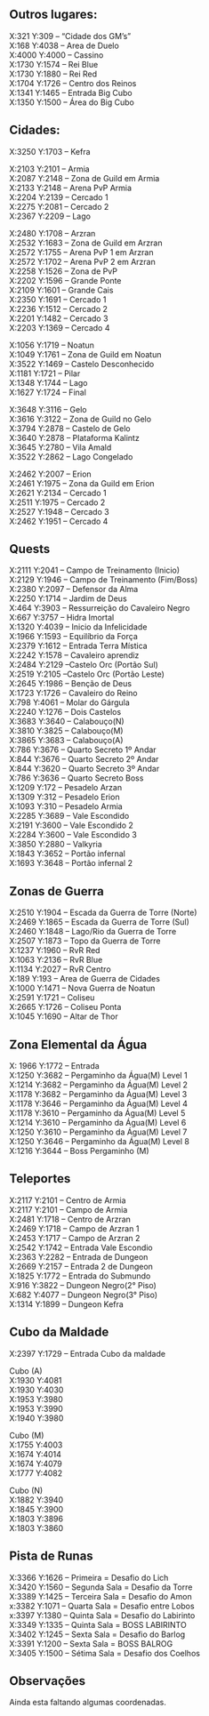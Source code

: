 ## Outros lugares:

X:321 Y:309 – “Cidade dos GM’s”<br>
X:168 Y:4038 – Area de Duelo<br>
X:4000 Y:4000 – Cassino<br>
X:1730 Y:1574 – Rei Blue<br>
X:1730 Y:1880 – Rei Red<br>
X:1704 Y:1726 – Centro dos Reinos<br>
X:1341 Y:1465 – Entrada Big Cubo<br>
X:1350 Y:1500 – Área do Big Cubo<br>


## Cidades:
X:3250 Y:1703 – Kefra

X:2103 Y:2101 – Armia<br>
X:2087 Y:2148 – Zona de Guild em Armia<br>
X:2133 Y:2148 – Arena PvP Armia<br>
X:2204 Y:2139 – Cercado 1<br>
X:2275 Y:2081 – Cercado 2<br>
X:2367 Y:2209 – Lago


X:2480 Y:1708 – Arzran<br>
X:2532 Y:1683 – Zona de Guild em Arzran<br>
X:2572 Y:1755 – Arena PvP 1 em Arzran<br>
X:2572 Y:1702 – Arena PvP 2 em Arzran<br>
X:2258 Y:1526 – Zona de PvP<br>
X:2202 Y:1596 – Grande Ponte<br>
X:2109 Y:1601 – Grande Cais<br>
X:2350 Y:1691 – Cercado 1<br>
X:2236 Y:1512 – Cercado 2<br>
X:2201 Y:1482 – Cercado 3<br>
X:2203 Y:1369 – Cercado 4<br>


X:1056 Y:1719 – Noatun<br>
X:1049 Y:1761 – Zona de Guild em Noatun<br>
X:3522 Y:1469 – Castelo Desconhecido<br>
X:1181 Y:1721 – Pilar<br>
X:1348 Y:1744 – Lago<br>
X:1627  Y:1724 – Final<br>


X:3648 Y:3116 – Gelo<br>
X:3616 Y:3122 – Zona de Guild no Gelo<br>
X:3794 Y:2878 – Castelo de Gelo<br>
X:3640 Y:2878 – Plataforma Kalintz<br>
X:3645 Y:2780 – Vila Amald<br>
X:3522 Y:2862 – Lago Congelado<br>


X:2462 Y:2007 – Erion<br>
X:2461 Y:1975 – Zona da Guild em Erion<br>
X:2621 Y:2134 – Cercado 1<br>
X:2511 Y:1975 – Cercado 2<br>
X:2527 Y:1948 – Cercado 3<br>
X:2462 Y:1951 – Cercado 4<br>


## Quests
X:2111 Y:2041 – Campo de Treinamento (Inicio)<br>
X:2129 Y:1946 – Campo de Treinamento (Fim/Boss)<br>
X:2380 Y:2097 – Defensor da Alma<br>
X:2250 Y:1714 – Jardim de Deus<br>
X:464 Y:3903 – Ressurreição do Cavaleiro Negro<br>
X:667 Y:3757 – Hidra Imortal<br>
X:1320 Y:4039 – Inicio da Infelicidade<br>
X:1966 Y:1593 – Equilíbrio da Força<br>
X:2379 Y:1612 – Entrada Terra Mística<br>
X:2242 Y:1578 – Cavaleiro aprendiz<br>
X:2484 Y:2129 –Castelo Orc (Portão Sul)<br>
X:2519 Y:2105 –Castelo Orc (Portão Leste)<br>
X:2645 Y:1986 – Benção de Deus<br>
X:1723 Y:1726 – Cavaleiro do Reino<br>
X:798 Y:4061 – Molar do Gárgula<br>
X:2240 Y:1276 – Dois Castelos<br>
X:3683 Y:3640 – Calabouço(N)<br>
X:3810 Y:3825 – Calabouço(M)<br>
X:3865 Y:3683 – Calabouço(A)<br>
X:786 Y:3676 – Quarto Secreto 1º Andar<br>
X:844 Y:3676 – Quarto Secreto 2º Andar<br>
X:844 Y:3620 – Quarto Secreto 3º Andar<br>
X:786 Y:3636 – Quarto Secreto Boss<br>
X:1209 Y:172 – Pesadelo Arzan<br>
X:1309 Y:312 – Pesadelo Erion<br>
X:1093 Y:310 – Pesadelo Armia<br>
X:2285 Y:3689 – Vale Escondido<br>
X:2191 Y:3600 – Vale Escondido 2<br>
X:2284 Y:3600 – Vale Escondido 3<br>
X:3850 Y:2880 – Valkyria<br>
X:1843 Y:3652 – Portão infernal<br>
X:1693 Y:3648 – Portão infernal 2<br>

## Zonas de Guerra
X:2510 Y:1904 – Escada da Guerra de Torre (Norte)<br>
X:2469 Y:1865 – Escada da Guerra de Torre (Sul)<br>
X:2460 Y:1848 – Lago/Rio da Guerra de Torre<br>
X:2507 Y:1873 – Topo da Guerra de Torre<br>
X:1237 Y:1960 – RvR Red<br>
X:1063 Y:2136 – RvR Blue<br>
X:1134 Y:2027 – RvR Centro<br>
X:189 Y:193 – Area de Guerra de Cidades<br>
X:1000 Y:1471 – Nova Guerra de Noatun<br>
X:2591 Y:1721 – Coliseu<br>
X:2665 Y:1726 – Coliseu Ponta<br>
X:1045 Y:1690 – Altar de Thor<br>


## Zona Elemental da Água
X: 1966 Y:1772 – Entrada<br>
X:1250 Y:3682 – Pergaminho da Água(M) Level 1<br>
X:1214 Y:3682 – Pergaminho da Água(M) Level 2<br>
X:1178 Y:3682 – Pergaminho da Água(M) Level 3<br>
X:1178 Y:3646 – Pergaminho da Água(M) Level 4<br>
X:1178 Y:3610 – Pergaminho da Água(M) Level 5<br>
X:1214 Y:3610 – Pergaminho da Água(M) Level 6<br>
X:1250 Y:3610 – Pergaminho da Água(M) Level 7<br>
X:1250 Y:3646 – Pergaminho da Água(M) Level 8<br>
X:1216 Y:3644 – Boss Pergaminho (M)<br>

## Teleportes
X:2117 Y:2101 –  Centro de Armia<br>
X:2117 Y:2101 –  Campo de Armia<br>
X:2481 Y:1718 –  Centro de Arzran<br>
X:2469 Y:1718 –  Campo de Arzran 1<br>
X:2453 Y:1717 –  Campo de Arzran 2<br>
X:2542 Y:1742 – Entrada Vale Escondio<br>
X:2363 Y:2282 – Entrada de Dungeon<br>
X:2669 Y:2157 – Entrada 2 de Dungeon<br>
X:1825 Y:1772 – Entrada do Submundo<br>
X:916  Y:3822 – Dungeon Negro(2° Piso)<br>
X:682  Y:4077 – Dungeon Negro(3° Piso)<br>
X:1314  Y:1899 – Dungeon Kefra<br>

## Cubo da Maldade
X:2397 Y:1729 – Entrada Cubo da maldade

Cubo (A) <br>
X:1930 Y:4081<br>
X:1930 Y:4030<br>
X:1953 Y:3980<br>
X:1953 Y:3990 <br>
X:1940 Y:3980 

Cubo (M)<br>
X:1755 Y:4003 <br>
X:1674 Y:4014 <br>
X:1674 Y:4079 <br>
X:1777 Y:4082 <br>

Cubo (N)<br>
X:1882 Y:3940<br>
X:1845 Y:3900<br>
X:1803 Y:3896<br>
X:1803 Y:3860<br>
              
                          
## Pista de Runas
X:3366 Y:1626 – Primeira = Desafio do Lich<br>
X:3420 Y:1560 – Segunda Sala = Desafio da Torre<br>
X:3389 Y:1425 – Terceira Sala = Desafio do Amon<br>
x:3382 Y:1071 – Quarta Sala = Desafio entre Lobos<br>
x:3397 Y:1380 – Quinta Sala = Desafio do Labirinto<br>
X:3349 Y:1335 – Quinta Sala = BOSS LABIRINTO<br>
X:3402 Y:1245 – Sexta Sala = Desafio do Barlog<br>
X:3391 Y:1200 – Sexta Sala = BOSS BALROG<br>
X:3405 Y:1500 – Sétima Sala = Desafio dos Coelhos<br>

## Observações
Ainda esta faltando algumas coordenadas.